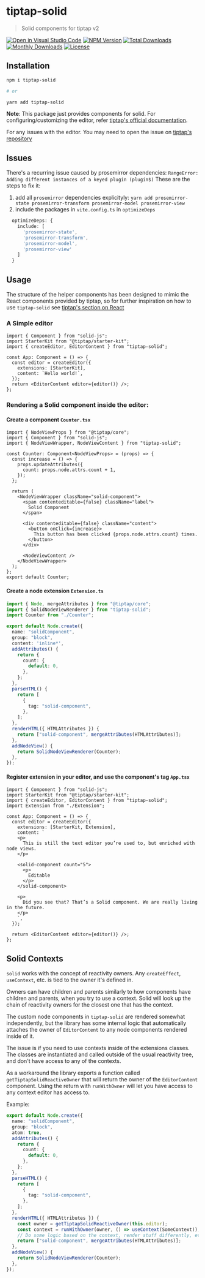 # tiptap-solid

> Solid components for tiptap v2

[![Open in Visual Studio Code](https://img.shields.io/static/v1?logo=visualstudiocode&label=&message=Open%20in%20VS%20Code&labelColor=2c2c32&color=007acc&logoColor=007acc)](https://open.vscode.dev/andi23rosca/tiptap-solid)
[![NPM Version](https://badgen.net/npm/v/tiptap-solid)](https://www.npmjs.com/package/tiptap-solid)
[![Total Downloads](https://badgen.net/npm/dt/tiptap-solid)](https://www.npmjs.com/package/tiptap-solid)
[![Monthly Downloads](https://badgen.net/npm/dm/tiptap-solid)](https://www.npmjs.com/package/tiptap-solid)
[![License](https://badgen.net/npm/license/tiptap-solid)](https://github.com/andi23rosca/tiptap-solid/blob/master/LICENSE)

## Installation

```bash
npm i tiptap-solid

# or

yarn add tiptap-solid
```

**Note**: This package just provides components for solid. For configuring/customizing the editor, refer [tiptap's official documentation](https://www.tiptap.dev/).

For any issues with the editor. You may need to open the issue on [tiptap's repository](https://github.com/ueberdosis/tiptap/issues)

## Issues
There's a recurring issue caused by prosemirror dependencies: `RangeError: Adding different instances of a keyed plugin (plugin$)`
These are the steps to fix it:
1. add all `prosemirror` dependencies explicityly: `yarn add prosemirror-state prosemirror-transform prosemirror-model prosemirror-view`
2. include the packages in `vite.config.ts` in `optimizeDeps`
```ts
  optimizeDeps: {
    include: [
      'prosemirror-state',
      'prosemirror-transform',
      'prosemirror-model',
      'prosemirror-view'
    ]
  }
```

## Usage
The structure of the helper components has been designed to mimic the React components provided by tiptap, so for further inspiration on how to use `tiptap-solid` see [tiptap's section on React](https://tiptap.dev/guide/node-views/react)

### A Simple editor

```tsx
import { Component } from "solid-js";
import StarterKit from "@tiptap/starter-kit";
import { createEditor, EditorContent } from "tiptap-solid";

const App: Component = () => {
  const editor = createEditor({
    extensions: [StarterKit],
    content: `Hello world!`,
  });
  return <EditorContent editor={editor()} />;
};
```

### Rendering a Solid component inside the editor:

#### Create a component `Counter.tsx`
```tsx
import { NodeViewProps } from "@tiptap/core";
import { Component } from "solid-js";
import { NodeViewWrapper, NodeViewContent } from "tiptap-solid";

const Counter: Component<NodeViewProps> = (props) => {
  const increase = () => {
    props.updateAttributes({
      count: props.node.attrs.count + 1,
    });
  };

  return (
    <NodeViewWrapper className="solid-component">
      <span contenteditable={false} className="label">
        Solid Component
      </span>

      <div contenteditable={false} className="content">
        <button onClick={increase}>
          This button has been clicked {props.node.attrs.count} times.
        </button>
      </div>

      <NodeViewContent />
    </NodeViewWrapper>
  );
};
export default Counter;
```

#### Create a node extension `Extension.ts`

```ts
import { Node, mergeAttributes } from "@tiptap/core";
import { SolidNodeViewRenderer } from "tiptap-solid";
import Counter from "./Counter";

export default Node.create({
  name: "solidComponent",
  group: "block",
  content: 'inline*',
  addAttributes() {
    return {
      count: {
        default: 0,
      },
    };
  },
  parseHTML() {
    return [
      {
        tag: "solid-component",
      },
    ];
  },
  renderHTML({ HTMLAttributes }) {
    return ["solid-component", mergeAttributes(HTMLAttributes)];
  },
  addNodeView() {
    return SolidNodeViewRenderer(Counter);
  },
});
```

#### Register extension in your editor, and use the component's tag `App.tsx`
```tsx
import { Component } from "solid-js";
import StarterKit from "@tiptap/starter-kit";
import { createEditor, EditorContent } from "tiptap-solid";
import Extension from "./Extension";

const App: Component = () => {
  const editor = createEditor({
    extensions: [StarterKit, Extension],
    content: `
    <p>
      This is still the text editor you’re used to, but enriched with node views.
    </p>

    <solid-component count="5">
      <p>
        Editable
      </p>
    </solid-component>
    
    <p>
      Did you see that? That’s a Solid component. We are really living in the future.
    </p>
    `,
  });

  return <EditorContent editor={editor()} />;
};
```
## Solid Contexts
`solid` works with the concept of reactivity owners. Any `createEffect`, `useContext`, etc. is tied to the owner it's defined in.

Owners can have children and parents similarly to how components have children and parents, when you try to use a context. 
Solid will look up the chain of reactivity owners for the closest one that has the context.

The custom node components in `tiptap-solid` are rendered somewhat independently, but the library has some internal logic that automatically attaches the owner of `EditorContent` to any node components rendered inside of it.

The issue is if you need to use contexts inside of the extensions classes. The classes are instantiated and called outside of the usual reactivity tree, and don't have access to any of the contexts.

As a workaround the library exports a function called `getTiptapSolidReactiveOwner` that will return the owner of the `EditorContent` component.
Using the return with `runWithOwner` will let you have access to any context editor has access to.

Example: 
```ts
export default Node.create({
  name: "solidComponent",
  group: "block",
  atom: true,
  addAttributes() {
    return {
      count: {
        default: 0,
      },
    };
  },
  parseHTML() {
    return [
      {
        tag: "solid-component",
      },
    ];
  },
  renderHTML({ HTMLAttributes }) {
    const owner = getTiptapSolidReactiveOwner(this.editor);
    const context = runWithOwner(owner, () => useContext(SomeContext));
    // Do some logic based on the context, render stuff differently, etc.
    return ["solid-component", mergeAttributes(HTMLAttributes)];
  },
  addNodeView() {
    return SolidNodeViewRenderer(Counter);
  },
});
```
